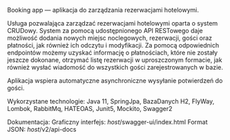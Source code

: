 Booking app — aplikacja do zarządzania rezerwacjami hotelowymi. 

Usługa pozwalająca zarządzać rezerwacjami hotelowymi oparta o system
CRUDowy. System za pomocą udostępnionego API
RESTowego daje możliwość dodania nowych miejsc noclegowych,
rezerwacji, gości oraz płatności, jak również ich odczytu i modyfikacji. 
Za pomocą odpowiednich endpointów możemy uzyskać informację o 
płatnościach, które nie zostały jeszcze dokonane, otrzymać listę 
rezerwacji w uproszczonym formacie, jak również wysłać wiadomość do 
wszystkich gości zarejestrowanych w bazie.

Aplikacja wspiera automatyczne asynchroniczne wysyłanie potwierdzeń do
gości.

Wykorzystane technologie:
Java 11, SpringJpa, BazaDanych H2, FlyWay,
Lombok, RabbitMq, HATEOAS, Junit5, Mockito, Swagger2

Dokumentacja:
Graficzny interfejs: *host*/swagger-ui/index.html 
Format JSON: *host*/v2/api-docs


